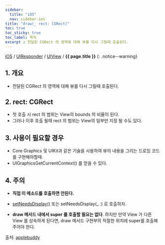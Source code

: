 ```yaml
---
sidebar:
  title: "iOS"
  nav: sidebar-ios
title: "draw(_ rect: CGRect)"
toc: true
toc_sticky: true
toc_label: 목차
excerpt : 전달된 CGRect 의 영역에 대해 뷰를 다시 그릴때 호출된다.
---
```

[iOS](/ios/) / [UIResponder](/ios/uiresponder/) / [UIView](/ios/uiresponder/uiview/)  / **{{ page.title }}**
{: .notice--warning}

## 1. 개요

- 전달된 CGRect 의 영역에 대해 뷰를 다시 그릴때 호출된다.


## 2. rect: CGRect
- 첫 호출 시 rect 의 범위는 View의 bounds 의 비율이 된다. 
- 그러나 이후 호출 될때 rect 의 범위는 View의 일부만 지정 될 수도 있다.

## 3. 사용이 필요할 경우
- Core Graphics 및 UIKit과 같은 기술을 사용하여 뷰의 내용을 그리는 드로잉 코드를 구현해야할때.
- UIGraphicsGetCurrentContext() 를 얻을 수 있다.

## 4. 주의
- **직접 이 메소드를 호출하면 안된다.** 
- [setNeedsDisplay()](/ios/uiresponder/uiview/setNeedsDisplay) 또는 setNeedsDisplay(_ :) 로 호출하자.

- **draw 메서드 내에서 super 를 호출할 필요는 없다**. 하지만 만약 View 가 다른 View 를 상속하게 된다면, draw 메서드 구현부의 적절한 위치레 super를 호출해주어야 한다.


출처: [applebuddy](https://0urtrees.tistory.com/157)
